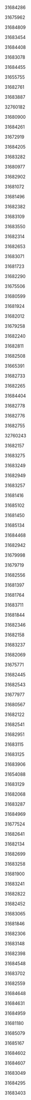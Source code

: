 31684286

31675962

31684809

31683454

31684408

31683078

31684455

31655755

31682761

31683887

32760182

31680900

31684261

31672919

31684205

31683282

31680977

31682902

31681072

31681496

31682382

31683109

31683550

31682314

31682653

31683071

31681723

31682290

31675506

31680599

31681924

31682012

31679258

31682240

31682811

31682508

31665391

31682733

31682265

31684404

31682778

31682776

31682755

32760243

31682157

31683275

31683249

31682949

31683257

31681416

31685102

31681450

31685134

31684468

31682942

31679998

31679719

31682556

31681397

31681764

31683711

31681844

31682346

31682158

31683237

31682069

31675771

31682445

31682543

31677977

31680567

31682122

31682541

31682951

31683115

31683125

31683906

31654088

31683129

31682068

31683287

31684969

31677524

31682641

31682134

31682699

31683258

31681900

31683241

31682822

31682452

31683065

31681846

31682306

31683148

31682398

31684548

31683702

31682559

31684648

31684631

31684959

31681180

31685079

31685167

31684602

31684607

31683049

31684295

31683403

